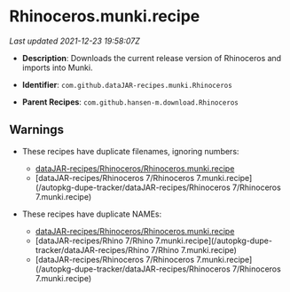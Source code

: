 # Rhinoceros.munki.recipe

_Last updated 2021-12-23 19:58:07Z_

- **Description**: Downloads the current release version of Rhinoceros and imports into Munki.

- **Identifier**: `com.github.dataJAR-recipes.munki.Rhinoceros`

- **Parent Recipes**: `com.github.hansen-m.download.Rhinoceros`

## Warnings

- These recipes have duplicate filenames, ignoring numbers:
    - [dataJAR-recipes/Rhinoceros/Rhinoceros.munki.recipe](/autopkg-dupe-tracker/dataJAR-recipes/Rhinoceros/Rhinoceros.munki.recipe)
    - [dataJAR-recipes/Rhinoceros 7/Rhinoceros 7.munki.recipe](/autopkg-dupe-tracker/dataJAR-recipes/Rhinoceros 7/Rhinoceros 7.munki.recipe)

- These recipes have duplicate NAMEs:
    - [dataJAR-recipes/Rhinoceros/Rhinoceros.munki.recipe](/autopkg-dupe-tracker/dataJAR-recipes/Rhinoceros/Rhinoceros.munki.recipe)
    - [dataJAR-recipes/Rhino 7/Rhino 7.munki.recipe](/autopkg-dupe-tracker/dataJAR-recipes/Rhino 7/Rhino 7.munki.recipe)
    - [dataJAR-recipes/Rhinoceros 7/Rhinoceros 7.munki.recipe](/autopkg-dupe-tracker/dataJAR-recipes/Rhinoceros 7/Rhinoceros 7.munki.recipe)